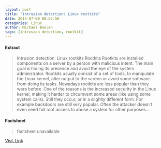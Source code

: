 ```yaml
---
layout: post
title: "Intrusion detection: Linux rootkits"
date: 2014-07-09 08:55:50
categories: Linux
author: Michael Boelen
tags: [intrusion detection, rootkit]
---
```



#### Extract
>Intrusion detection: Linux rootkits Rootkits Rootkits are installed components on a server by a person with malicious intent. The main goal is hiding its presence and avoid the eye of the system administrator. Rootkits usually consist of a set of tools, to manipulate the Linux kernel, alter output to the screen or avoid some software from doing its tasks. Nowadays rootkits are less popular than they were before. One of the reasons is the increased security in the Linux kernel, making it harder to circumvent some areas (like using some system calls). Still they occur, or in a slightly different form. For example backdoors are still very popular. Often the attacker doesn&#8217;t even need full root access to abuse a system for other purposes....

#### Factsheet
>factsheet unavailable

[Visit Link](http://linux-audit.com/intrusion-detection-linux-rootkits/)


